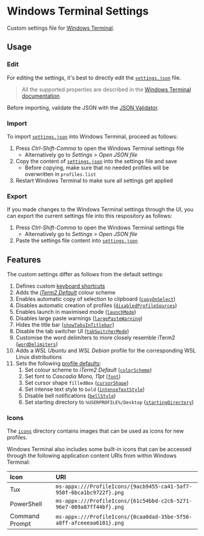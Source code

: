 # Windows Terminal Settings

Custom settings file for [Windows Terminal](https://learn.microsoft.com/en-us/windows/terminal/).

## Usage

### Edit

For editing the settings, it's best to directly edit the [`settings.json`](settings.json) file.

> All the supported properties are described in the [Windows Terminal documentation](https://learn.microsoft.com/en-us/windows/terminal/customize-settings/startup).

Before importing, validate the JSON with the [JSON Validator](https://jsonlint.com/).

### Import

To import [`settings.json`](settings.json) into Windows Terminal, proceed as follows:

1. Press _Ctrl-Shift-Comma_ to open the Windows Terminal settings file
   - Alternatively go to _Settings > Open JSON file_
1. Copy the content of [`settings.json`](settings.json) into the settings file and save
   - Before copying, make sure that no needed profiles will be overwritten in `profiles.list`
1. Restart Windows Terminal to make sure all settings get applied

### Export

If you made changes to the Windows Terminal settings through the UI, you can export the current settings file into this respository as follows:

1. Press _Ctrl-Shift-Comma_ to open the Windows Terminal settings file
   - Alternatively go to _Settings > Open JSON file_
1. Paste the settings file content into [`settings.json`](settings.json)

## Features

The custom settings differ as follows from the default settings:

1. Defines custom [keyboard shortcuts](https://learn.microsoft.com/en-us/windows/terminal/customize-settings/actions)
1. Adds the [_iTerm2 Default_](https://github.com/mbadolato/iTerm2-Color-Schemes/blob/master/windowsterminal/iTerm2%20Default.json) colour scheme
1. Enables automatic copy of selection to clipboard ([`copyOnSelect`](https://learn.microsoft.com/en-us/windows/terminal/customize-settings/interaction#automatically-copy-selection-to-clipboard))
1. Disables automatic creation of profiles ([`disabledProfileSources`](https://learn.microsoft.com/en-us/windows/terminal/dynamic-profiles#prevent-a-profile-from-being-generated))
1. Enables launch in maximised mode ([`launchMode`](https://learn.microsoft.com/en-us/windows/terminal/customize-settings/startup#launch-mode))
1. Disables large paste warnings ([`largePasteWarning`](https://learn.microsoft.com/en-us/windows/terminal/customize-settings/interaction#warn-when-the-text-to-paste-is-very-large))
1. Hides the title bar ([`showTabsInTitlebar`](https://learn.microsoft.com/en-us/windows/terminal/customize-settings/appearance#hide-the-title-bar))
1. Disable the tab switcher UI ([`tabSwitcherMode`](https://learn.microsoft.com/en-us/windows/terminal/customize-settings/interaction#tab-switcher-interface-style))
1. Customise the word delimiters to more closely resemble iTerm2 ([`wordDelimiters`](https://learn.microsoft.com/en-us/windows/terminal/customize-settings/interaction#word-delimiters))
1. Adds a _WSL Ubuntu_ and _WSL Debian_ profile for the corresponding WSL Linux distributions
1. Sets the following [profile defaults](https://learn.microsoft.com/en-us/windows/terminal/customize-settings/profile-general):
   1. Set colour scheme to _iTerm2 Default_ ([`colorScheme`](https://learn.microsoft.com/en-us/windows/terminal/customize-settings/profile-appearance#color-scheme))
   1. Set font to _Cascadia Mono, 11pt_ ([`font`](https://learn.microsoft.com/en-us/windows/terminal/customize-settings/profile-appearance#font))
   1. Set cursor shape `filledBox` ([`cursorShape`](https://learn.microsoft.com/en-us/windows/terminal/customize-settings/profile-appearance#cursor-shape))
   1. Set intense text style to `bold` ([`intenseTextStyle`](https://learn.microsoft.com/en-us/windows/terminal/customize-settings/profile-appearance#intense-text-formatting))
   1. Disable bell notifications ([`bellStyle`](https://learn.microsoft.com/en-us/windows/terminal/customize-settings/profile-advanced#bell-notification-style))
   1. Set starting directory to `%USERPROFILE%/Desktop` ([`startingDirectory`](https://learn.microsoft.com/en-us/windows/terminal/customize-settings/profile-general#starting-directory))

### Icons

The [`icons`](icons) directory contains images that can be used as icons for new profiles.

Windows Terminal also includes some built-in icons that can be accessed through the following application content URIs from within Windows Terminal:

| Icon           | URI                                                                  |
|:---------------|:---------------------------------------------------------------------|
| Tux            | `ms-appx:///ProfileIcons/{9acb9455-ca41-5af7-950f-6bca1bc9722f}.png` |
| PowerShell     | `ms-appx:///ProfileIcons/{61c54bbd-c2c6-5271-96e7-009a87ff44bf}.png` |
| Command Prompt | `ms-appx:///ProfileIcons/{0caa0dad-35be-5f56-a8ff-afceeeaa6101}.png` |
